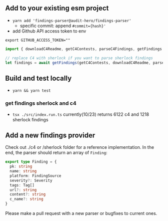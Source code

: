 ## Add to your existing esm project

- `yarn add 'findings-parser@audit-hero/findings-parser'`
  - specific commit: append `#commit={hash}'`
- add Github API access token to env
```
export GITHUB_ACCESS_TOKEN=""
```

```typescript
import { downloadC4Readme, getC4Contests, parseC4Findings, getFindings } from "findings-parser"

// replace C4 with sherlock if you want to parse sherlock findings
let findings = await getFindings(getC4Contests, downloadC4Readme, parseC4Findings)
```

## Build and test locally

- `yarn && yarn test`

### get findings sherlock and c4
- `tsx ./src/index.run.ts`
currently(10/23) returns 6122 c4 and 1218 sherlock findings

## Add a new findings provider

Check out ./c4 or /sherlock folder for a reference implementation. In the end, the parser should
return an array of `Finding`:

```typescript
export type Finding = {
  pk: string
  name: string
  platform: FindingSource
  severity?: Severity
  tags: Tag[]
  url?: string
  content?: string
  c_name?: string
}
```

Please make a pull request with a new parser or bugfixes to current ones.
